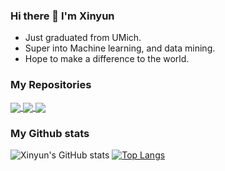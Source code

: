 ### Hi there 👋 I'm Xinyun
- Just graduated from UMich.
- Super into Machine learning, and data mining.
- Hope to make a difference to the world.

### My Repositories
<a href="https://github.com/xinyunshen/Treasure-IOS-APP">
  <img align="center" src="https://github-readme-stats.vercel.app/api/pin/?username=xinyunshen&repo=Treasure-IOS-APP&theme=omni" />
</a>
<a href="https://github.com/xinyunshen/Community-Detection-Wallstreetbets">
  <img align="center" src="https://github-readme-stats.vercel.app/api/pin/?username=xinyunshen&repo=Community-Detection-Wallstreetbets&theme=omni" />
</a>
<a href="https://github.com/XinyunShen/Sentiment-Analysis-of-r-uofm">
  <img align="center" src="https://github-readme-stats.vercel.app/api/pin/?username=xinyunshen&repo=Sentiment-Analysis-of-r-uofm&theme=omni" />
</a>



### My Github stats
![Xinyun's GitHub stats](https://github-readme-stats.vercel.app/api?username=xinyunshen&show_icons=true&theme=dracula&count_private=true)
[![Top Langs](https://github-readme-stats.vercel.app/api/top-langs/?username=xinyunshen&layout=compact&theme=dracula)](https://github.com/anuraghazra/github-readme-stats)



<!--
**XinyunShen/XinyunSHEN** is a ✨ _special_ ✨ repository because its `README.md` (this file) appears on your GitHub profile.

Here are some ideas to get you started:

- 🔭 I’m currently working on ...
- 🌱 I’m currently learning ...
- 👯 I’m looking to collaborate on ...
- 🤔 I’m looking for help with ...
- 💬 Ask me about ...
- 📫 How to reach me: ...
- 😄 Pronouns: ...
- ⚡ Fun fact: ...
-->
